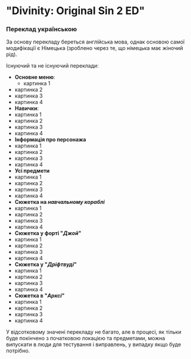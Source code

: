 # "**Divinity: Original Sin 2 ED**"
### Переклад українською

За основу перекладу береться англійська мова, однак основою самої модифікації є Німецька (зроблено через те, що німецька має жіночий рід).

Існуючий та не існуючий переклади:
- **Основне меню**:
    - картинка 1
 - картинка 2
 - картинка 3
 - картинка 4
- **Навички**:
 - картинка 1
 - картинка 2
 - картинка 3
 - картинка 4
- **Інформація про персонажа**
 - картинка 1
 - картинка 2
 - картинка 3
 - картинка 4
- **Усі предмети**
 - картинка 1
 - картинка 2
 - картинка 3
 - картинка 4
- **Сюжетка на _навчальному кораблі_**
 - картинка 1
 - картинка 2
 - картинка 3
 - картинка 4
- **Сюжетка у форті "_Джой_"**
 - картинка 1
 - картинка 2
 - картинка 3
 - картинка 4
- **Сюжетка у "_Дріфтвуді_"**
 - картинка 1
 - картинка 2
 - картинка 3
 - картинка 4
- **Сюжетка в "_Арксі_"**
 - картинка 1
 - картинка 2
 - картинка 3
 - картинка 4

У відсотковому значені перекладу не багато, але в процесі, як тільки буде покінчено з початковою локацією та предметами, можна випускати в люди для тестування і виправлень, у випадку якщо буде потрібно.